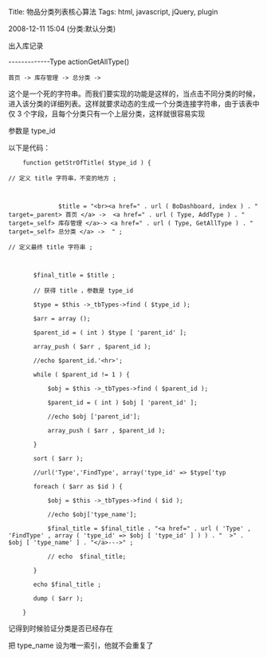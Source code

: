 Title: 物品分类列表核心算法
Tags: html, javascript, jQuery, plugin

2008-12-11 15:04 (分类:默认分类)


出入库记录      

-------------Type            actionGetAllType()
 

```
首页 -> 库存管理 -> 总分类 ->
```
 这个是一个死的字符串。而我们要实现的功能是这样的，当点击不同分类的时候，进入该分类的详细列表。这样就要求动态的生成一个分类连接字符串，由于该表中仅 3 个字段，且每个分类只有一个上层分类，这样就很容易实现

 

参数是 type_id

 

以下是代码：

```
    function getStrOfTitle( $type_id ) {

// 定义 title 字符串，不变的地方 ;

 

              $title = "<br><a href=" . url ( BoDashboard, index ) . "  target=_parent> 首页 </a> ->  <a href=" . url ( Type, AddType ) . "  target=_self> 库存管理 </a>-> <a href=" . url ( Type, GetAllType ) . "  target=_self> 总分类 </a> ->  " ;

// 定义最终 title 字符串 ;

 

       $final_title = $title ;

       // 获得 title ，参数是 type_id

       $type = $this ->_tbTypes->find ( $type_id );

       $arr = array ();

       $parent_id = ( int ) $type [ 'parent_id' ];

       array_push ( $arr , $parent_id );

       //echo $parent_id.'<hr>';

       while ( $parent_id != 1 ) {

           $obj = $this ->_tbTypes->find ( $parent_id );

           $parent_id = ( int ) $obj [ 'parent_id' ];

           //echo $obj ['parent_id'];

           array_push ( $arr , $parent_id );

       }

       sort ( $arr );

       //url('Type','FindType', array('type_id' => $type['typ

       foreach ( $arr as $id ) {

           $obj = $this ->_tbTypes->find ( $id );

           //echo $obj['type_name'];

           $final_title = $final_title . "<a href=" . url ( 'Type' , 'FindType' , array ( 'type_id' => $obj [ 'type_id' ] ) ) . "  >" . $obj [ 'type_name' ] . "</a>--->" ;

           // echo  $final_title;

       }

       echo $final_title ;

       dump ( $arr );

    }
```
 
记得到时候验证分类是否已经存在

把 type_name 设为唯一索引，他就不会重复了